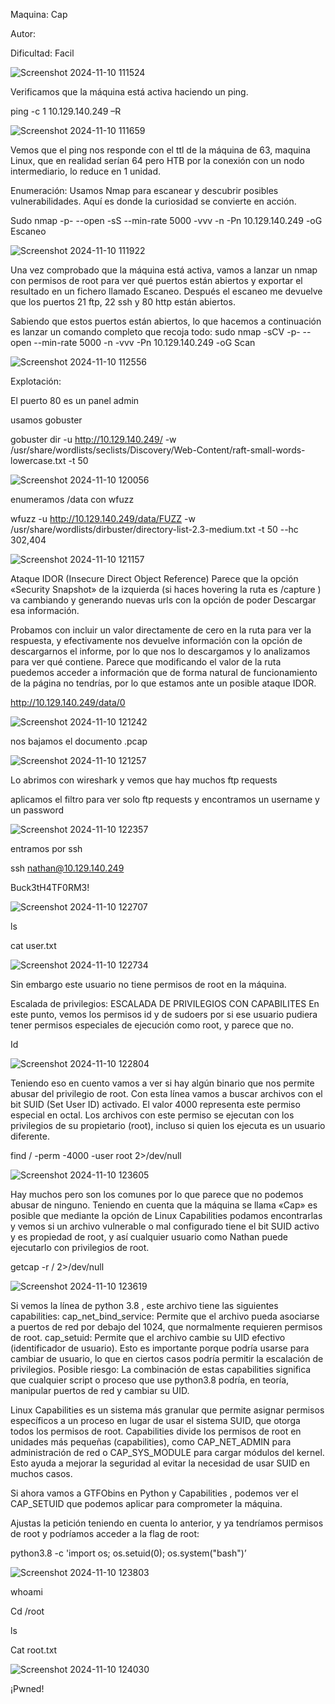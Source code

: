 Maquina: Cap

Autor:

Dificultad: Facil

![Screenshot 2024-11-10 111524](https://github.com/user-attachments/assets/cf2ef35d-5faa-437e-a508-947c1639c15d)

Verificamos que la máquina está activa haciendo un ping.

ping -c 1 10.129.140.249 –R

![Screenshot 2024-11-10 111659](https://github.com/user-attachments/assets/950133a3-a0db-4605-8f9c-a3e283f306a5)

Vemos que el ping nos responde con el ttl de la máquina de 63, maquina Linux, que en realidad serían 64 pero HTB por la conexión con un nodo intermediario, lo reduce en 1 unidad.

Enumeración: Usamos Nmap para escanear y descubrir posibles vulnerabilidades. Aquí es donde la curiosidad se convierte en acción.

Sudo nmap -p- --open -sS --min-rate 5000 -vvv -n -Pn 10.129.140.249 -oG Escaneo

![Screenshot 2024-11-10 111922](https://github.com/user-attachments/assets/be35e9a9-7f69-4385-850d-ba1d154a603f)

Una vez comprobado que la máquina está activa, vamos a lanzar un nmap con permisos de root para ver qué puertos están abiertos y exportar el resultado en un fichero llamado Escaneo.
Después el escaneo me devuelve que los puertos 21 ftp, 22 ssh y 80 http están abiertos.

Sabiendo que estos puertos están abiertos, lo que hacemos a continuación es lanzar un comando completo que recoja todo:
sudo nmap -sCV -p- --open --min-rate 5000 -n -vvv -Pn 10.129.140.249 -oG Scan 

![Screenshot 2024-11-10 112556](https://github.com/user-attachments/assets/1874e781-9e82-4a55-b36e-c2aa689057d8)

Explotación:

El puerto 80 es un panel admin

usamos gobuster

gobuster dir -u http://10.129.140.249/ -w /usr/share/wordlists/seclists/Discovery/Web-Content/raft-small-words-lowercase.txt -t 50

![Screenshot 2024-11-10 120056](https://github.com/user-attachments/assets/5f75b5dc-2652-4e9b-8630-e165d7dfac8a)

enumeramos /data con wfuzz

wfuzz -u http://10.129.140.249/data/FUZZ -w /usr/share/wordlists/dirbuster/directory-list-2.3-medium.txt -t 50 --hc 302,404

![Screenshot 2024-11-10 121157](https://github.com/user-attachments/assets/f8dbbe06-9035-42b5-a2a4-5c2f1fc888c8)

Ataque IDOR (Insecure Direct Object Reference)
Parece que la opción «Security Snapshot» de la izquierda 
(si haces hovering la ruta es /capture ) va cambiando y 
generando nuevas urls con la opción de poder Descargar esa información.

Probamos con incluir un valor directamente de cero en la ruta para ver la respuesta, y efectivamente nos devuelve información con la opción de descargarnos el informe, por lo que nos lo descargamos y lo analizamos para ver qué contiene.
Parece que modificando el valor de la ruta puedemos acceder a información que de forma natural de funcionamiento de la página no tendrías, por lo que estamos ante un posible ataque IDOR.

http://10.129.140.249/data/0

![Screenshot 2024-11-10 121242](https://github.com/user-attachments/assets/13e548c4-98e7-4ed4-b5da-e6b364e8226f)

nos bajamos el documento .pcap

![Screenshot 2024-11-10 121257](https://github.com/user-attachments/assets/3d9532f2-ab32-4fc6-8b41-ec6678b1f170)

Lo abrimos con wireshark y vemos que hay muchos ftp requests 

aplicamos el filtro para ver solo ftp requests y encontramos un username y un password

![Screenshot 2024-11-10 122357](https://github.com/user-attachments/assets/72d8d056-bce5-4838-879e-a63f31924ce4)

entramos por ssh

ssh nathan@10.129.140.249

Buck3tH4TF0RM3!

![Screenshot 2024-11-10 122707](https://github.com/user-attachments/assets/f4794c4b-12e9-4852-ad31-e2f60ad95829)

ls

cat user.txt

![Screenshot 2024-11-10 122734](https://github.com/user-attachments/assets/32d8d458-c39f-4099-b985-69416f055078)

Sin embargo este usuario no tiene permisos de root en la máquina.

Escalada de privilegios: 
ESCALADA DE PRIVILEGIOS CON CAPABILITES
En este punto, vemos los permisos id y de sudoers por si ese usuario pudiera tener permisos especiales de ejecución como root, y parece que no.

Id

![Screenshot 2024-11-10 122804](https://github.com/user-attachments/assets/424ea4c3-8813-4bac-9452-5f2ecb161c51)

Teniendo eso en cuento vamos a ver si hay algún binario que nos permite abusar del privilegio de root.
Con esta línea vamos a buscar archivos con el bit SUID (Set User ID) activado. El valor 4000 representa este permiso especial en octal. Los archivos con este permiso se ejecutan con los privilegios de su propietario (root), incluso si quien los ejecuta es un usuario diferente.

find / -perm -4000 -user root 2>/dev/null

![Screenshot 2024-11-10 123605](https://github.com/user-attachments/assets/0a9c0f4c-1e1b-46be-bb9f-70d4f1fea9de)

Hay muchos pero son los comunes por lo que parece que no podemos abusar de ninguno.
Teniendo en cuenta que la máquina se llama «Cap» es posible que mediante la opción de Linux Capabilities podamos encontrarlas y vemos si un archivo vulnerable o mal configurado tiene el bit SUID activo y es propiedad de root, y así cualquier usuario como Nathan puede ejecutarlo con privilegios de root.

getcap -r / 2>/dev/null

![Screenshot 2024-11-10 123619](https://github.com/user-attachments/assets/e16d5af2-11fa-433b-9ef7-192343e926ba)

Si vemos la línea de python 3.8 , este archivo tiene las siguientes capabilities:
cap_net_bind_service: Permite que el archivo pueda asociarse a puertos de red por debajo del 1024, que normalmente requieren permisos de root.
cap_setuid: Permite que el archivo cambie su UID efectivo (identificador de usuario). Esto es importante porque podría usarse para cambiar de usuario, lo que en ciertos casos podría permitir la escalación de privilegios.
Posible riesgo: La combinación de estas capabilities significa que cualquier script o proceso que use python3.8 podría, en teoría, manipular puertos de red y cambiar su UID.

Linux Capabilities es un sistema más granular que permite asignar permisos específicos a un proceso en lugar de usar el sistema SUID, que otorga todos los permisos de root. Capabilities divide los permisos de root en unidades más pequeñas (capabilities), como CAP_NET_ADMIN para administración de red o CAP_SYS_MODULE para cargar módulos del kernel. Esto ayuda a mejorar la seguridad al evitar la necesidad de usar SUID en muchos casos.

Si ahora vamos a GTFObins en Python y Capabilities , podemos ver el CAP_SETUID que podemos aplicar para comprometer la máquina.

Ajustas la petición teniendo en cuenta lo anterior, y ya tendríamos permisos de root y podríamos acceder a la flag de root:

python3.8 -c 'import os; os.setuid(0); os.system("bash")’

![Screenshot 2024-11-10 123803](https://github.com/user-attachments/assets/9ab61011-d93b-4393-b5a8-4f1a850ba260)

whoami

Cd /root

ls

Cat root.txt

![Screenshot 2024-11-10 124030](https://github.com/user-attachments/assets/42b5f893-9da5-46d5-86d3-6b3367fbe5ad)

¡Pwned!













